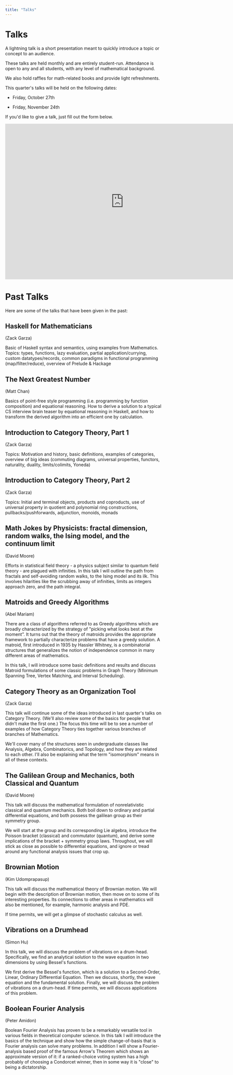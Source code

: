 ```yaml
---
title: "Talks"
---
```


# Talks
A lightning talk is a short presentation meant to quickly introduce a topic or concept to an audience.

These talks are held monthly and are entirely student-run. Attendance is open to any and all students, with any level of mathematical background.

We also hold raffles for math-related books and provide light refreshments.


This quarter's talks will be held on the following dates:

- Friday, October 27th

- Friday, November 24th

If you'd like to give a talk, just fill out the form below.

<iframe src="https://docs.google.com/forms/d/e/1FAIpQLScvZBygq498xuoHpTXOkkHfwFx9JU_KYSmaUtcXKwgr3ml71Q/viewform?embedded=true" width="760" height="500" frameborder="0" marginheight="0" marginwidth="0">Loading...</iframe>

# Past Talks

Here are some of the talks that have been given in the past:

## Haskell for Mathematicians
(Zack Garza)

Basic of Haskell syntax and semantics, using examples from Mathematics. Topics:
types, functions, lazy evaluation, partial application/currying,
custom datatypes/records, common paradigms in functional programming
(map/filter/reduce), overview of Prelude & Hackage

## The Next Greatest Number
(Matt Chan)

Basics of point-free style programming (i.e. programming by function
composition) and equational reasoning. How to derive a solution to a typical CS
interview brain teaser by equational reasoning in Haskell, and how to transform
the derived algorithm into an efficient one by calculation.

## Introduction to Category Theory, Part 1
(Zack Garza)

Topics: Motivation and history, basic definitions, examples of categories,
overview of big ideas (commuting diagrams, universal properties, functors,
naturality, duality, limits/colimits, Yoneda)

## Introduction to Category Theory, Part 2
(Zack Garza)

Topics: Initial and terminal objects, products and coproducts, use of universal
property in quotient and polynomial ring constructions, pullbacks/pushforwards,
adjunction, monoids, monads

## Math Jokes by Physicists: fractal dimension, random walks, the Ising model, and the continuum limit
(David Moore)

Efforts in statistical field theory - a physics subject similar to quantum field
theory - are plagued with infinities. In this talk I will outline the path from
fractals and self-avoiding random walks, to the Ising model and its ilk. This
involves hilarities like the scrubbing away of infinities, limits as integers
approach zero, and the path integral.

## Matroids and Greedy Algorithms
(Abel Mariam)

There are a class of algorithms referred to as Greedy algorithms which are
broadly characterized by the strategy of "picking what looks best at the
moment”. It turns out that the theory of matroids provides the appropriate
framework to partially characterize problems that have a greedy solution.
A matroid, first introduced in 1935 by Hassler Whitney, is a combinatorial
structures that generalizes the notion of independence common in many different
areas of mathematics.

In this talk, I will introduce some basic definitions and results and discuss
Matroid formulations of some classic problems in Graph Theory
(Minimum Spanning Tree, Vertex Matching, and Interval Scheduling).

## Category Theory as an Organization Tool
(Zack Garza)

This talk will continue some of the ideas introduced in last quarter's talks on
Category Theory. (We'll also review some of the basics for people that didn't
make the first one.) The focus this time will be to see a number of examples of
how Category Theory ties together various branches of branches of Mathematics.

We'll cover many of the structures seen in undergraduate classes like Analysis,
Algebra, Combinatorics, and Topology, and how they are related to each other.
I'll also be explaining what the term "isomorphism" means in all of these
contexts.

## The Galilean Group and Mechanics, both Classical and Quantum
(David Moore)

This talk will discuss the mathematical formulation of nonrelativistic classical
and quantum mechanics. Both boil down to ordinary and partial differential
equations, and both possess the galilean group as their symmetry group.

We will start at the group and its corresponding Lie algebra, introduce the
Poisson bracket (classical) and commutator (quantum), and derive some
implications of the bracket + symmetry group laws. Throughout, we will stick as
close as possible to differential equations, and ignore or tread around any
functional analysis issues that crop up.

## Brownian Motion
(Kim Udomprapasup)

This talk will discuss the mathematical theory of Brownian motion. We will begin
with the description of Brownian motion, then move on to some of its interesting
properties. Its connections to other areas in mathematics will also be
mentioned, for example, harmonic analysis and PDE.

If time permits, we will get a glimpse of stochastic calculus as well.

## Vibrations on a Drumhead
(Simon Hu)

In this talk, we will discuss the problem of vibrations on a drum-head. Specifically, we find an analytical solution to the wave equation in two dimensions by using Bessel's functions.

We first derive the Bessel's function, which is a solution to a Second-Order, Linear, Ordinary Differential Equation. Then we discuss, shortly, the wave equation and the fundamental solution. Finally, we will discuss the problem of vibrations on a drum-head. If time permits, we will discuss applications of this problem.

## Boolean Fourier Analysis
(Peter Amidon)

Boolean Fourier Analysis has proven to be a remarkably versatile tool in various fields in theoretical computer science.
In this talk I will introduce the basics of the technique and show how the simple change-of-basis that is Fourier analysis can solve many problems.
In addition I will show a Fourier-analysis based proof of the famous Arrow's Theorem which shows an approximate version of it:
if a ranked-choice voting system has a high probably of choosing a Condorcet winner, then in some way it is "close" to being a dictatorship.
